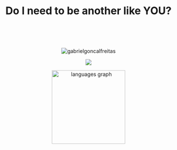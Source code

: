 <h1 align="center">
Do I need to be another like YOU?
</h1>

<br/><br/><br/>

<p align="center">
  <img src="https://komarev.com/ghpvc/?username=gabrielgoncalfreitas&label=Profile%20views&color=000000&style=flat" alt="gabrielgoncalfreitas" />
</p>

<p align="center">
<a href="https://www.linkedin.com/in/gabriel-gon%C3%A7alves-freitas-511775242/"> <img src="https://img.shields.io/badge/LinkedIn-%230077B5.svg?logo=linkedin&logoColor=white" > </a> 
</p>

<div align="center">
  <img src="https://github-readme-stats.vercel.app/api/top-langs?username=gabrielgoncalfreitas&locale=pt-br&hide_title=true&layout=compact&card_width=320&langs_count=12&theme=dracula&hide_border=false&order=2" height="200" alt="languages graph"  />
</div>
